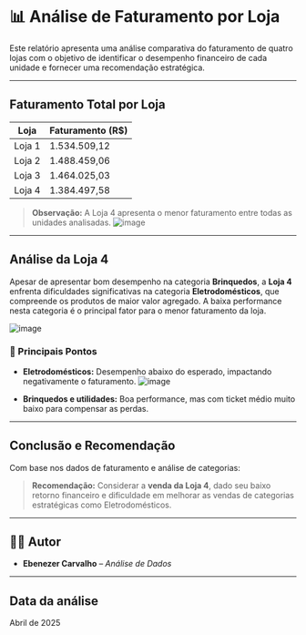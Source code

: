 # 📊 Análise de Faturamento por Loja

Este relatório apresenta uma análise comparativa do faturamento de quatro lojas com o objetivo de identificar o desempenho financeiro de cada unidade e fornecer uma recomendação estratégica.

---

## Faturamento Total por Loja

| Loja   | Faturamento (R$) |
|--------|------------------|
| Loja 1 | 1.534.509,12     |
| Loja 2 | 1.488.459,06     |
| Loja 3 | 1.464.025,03     |
| Loja 4 | 1.384.497,58     |

> **Observação:** A Loja 4 apresenta o menor faturamento entre todas as unidades analisadas.
![image](https://github.com/user-attachments/assets/a7b537d3-5ac9-4565-a40e-dd9cf16cbfc9)


---

## Análise da Loja 4

Apesar de apresentar bom desempenho na categoria **Brinquedos**, a **Loja 4** enfrenta dificuldades significativas na categoria **Eletrodomésticos**, que compreende os produtos de maior valor agregado. A baixa performance nesta categoria é o principal fator para o menor faturamento da loja.

![image](https://github.com/user-attachments/assets/d29f7540-5aaf-4877-8ec9-ade4678af36c)


### 📌 Principais Pontos

- **Eletrodomésticos:** Desempenho abaixo do esperado, impactando negativamente o faturamento.
  ![image](https://github.com/user-attachments/assets/406aa31c-d40e-44eb-8446-4eea81f925d6)

- **Brinquedos e utilidades:** Boa performance, mas com ticket médio muito baixo para compensar as perdas.

---

## Conclusão e Recomendação

Com base nos dados de faturamento e análise de categorias:

> **Recomendação:** Considerar a **venda da Loja 4**, dado seu baixo retorno financeiro e dificuldade em melhorar as vendas de categorias estratégicas como Eletrodomésticos.

---



## 👨‍💼 Autor

- **Ebenezer Carvalho** – *Análise de Dados*

---

## Data da análise

Abril de 2025

